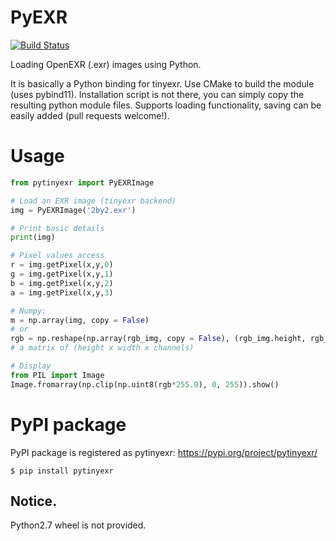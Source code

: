 # PyEXR

[![Build Status](https://travis-ci.org/syoyo/PyEXR.svg?branch=master)](https://travis-ci.org/syoyo/PyEXR)

Loading OpenEXR (.exr) images using Python.

It is basically a Python binding for tinyexr. Use CMake to build the module (uses pybind11). Installation script is not there, you can simply copy the resulting python module files. Supports loading functionality, saving can be easily added (pull requests welcome!).

# Usage
```python
from pytinyexr import PyEXRImage

# Load an EXR image (tinyexr backend)
img = PyEXRImage('2by2.exr')

# Print basic details
print(img)

# Pixel values access
r = img.getPixel(x,y,0)
g = img.getPixel(x,y,1)
b = img.getPixel(x,y,2)
a = img.getPixel(x,y,3)

# Numpy:
m = np.array(img, copy = False)
# or
rgb = np.reshape(np.array(rgb_img, copy = False), (rgb_img.height, rgb_img.width, 4))
# a matrix of (height x width x channels)

# Display
from PIL import Image
Image.fromarray(np.clip(np.uint8(rgb*255.0), 0, 255)).show()
```

# PyPI package

PyPI package is registered as pytinyexr: https://pypi.org/project/pytinyexr/

```
$ pip install pytinyexr
```

## Notice.

Python2.7 wheel is not provided.
